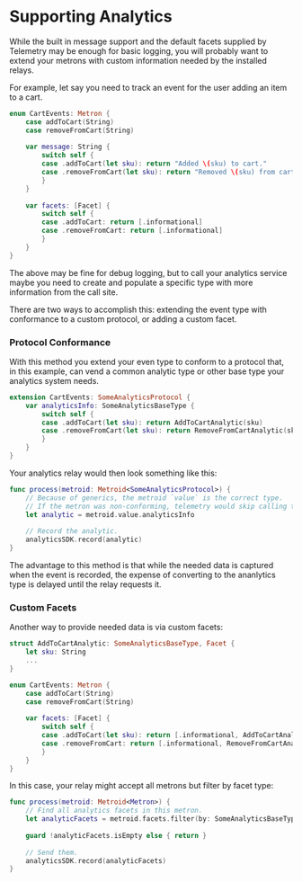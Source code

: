 # Supporting Analytics

While the built in message support and the default facets supplied by Telemetry may be enough for basic logging, you will probably want to extend your metrons with custom information needed by the installed relays.

For example, let say you need to track an event for the user adding an item to a cart.

```swift
enum CartEvents: Metron {
    case addToCart(String)
    case removeFromCart(String)
    
    var message: String {
        switch self {
        case .addToCart(let sku): return "Added \(sku) to cart."
        case .removeFromCart(let sku): return "Removed \(sku) from cart."
        }
    }
    
    var facets: [Facet] {
        switch self {
        case .addToCart: return [.informational]
        case .removeFromCart: return [.informational]
        }
    }
}
```

The above may be fine for debug logging, but to call your analytics service maybe you need to create and populate a specific type with more information from the call site.

There are two ways to accomplish this: extending the event type with conformance to a custom protocol, or adding a custom facet.

### Protocol Conformance

With this method you extend your even type to conform to a protocol that, in this example, can vend a common analytic type or other base type your analytics system needs.

```swift
extension CartEvents: SomeAnalyticsProtocol {
    var analyticsInfo: SomeAnalyticsBaseType {
        switch self {
        case .addToCart(let sku): return AddToCartAnalytic(sku)
        case .removeFromCart(let sku): return RemoveFromCartAnalytic(sku)
        }
    }
}
```

Your analytics relay would then look something like this:

```swift
func process(metroid: Metroid<SomeAnalyticsProtocol>) {
    // Because of generics, the metroid `value` is the correct type.
    // If the metron was non-conforming, telemetry would skip calling this relay.
    let analytic = metroid.value.analyticsInfo
    
    // Record the analytic.
    analyticsSDK.record(analytic)
}
```

The advantage to this method is that while the needed data is captured when the event is recorded, the expense of converting to the ananlytics type is delayed until the relay requests it.

### Custom Facets

Another way to provide needed data is via custom facets:

```swift
struct AddToCartAnalytic: SomeAnalyticsBaseType, Facet {
    let sku: String
    ...
}
```

```swift
enum CartEvents: Metron {
    case addToCart(String)
    case removeFromCart(String)
    
    var facets: [Facet] {
        switch self {
        case .addToCart(let sku): return [.informational, AddToCartAnalytic(sku)]
        case .removeFromCart: return [.informational, RemoveFromCartAnalytic(sku)]
        }
    }
}
```

In this case, your relay might accept all metrons but filter by facet type:

```swift
func process(metroid: Metroid<Metron>) {
    // Find all analytics facets in this metron.
    let analyticFacets = metroid.facets.filter(by: SomeAnalyticsBaseType.self)
    
    guard !analyticFacets.isEmpty else { return }
    
    // Send them.
    analyticsSDK.record(analyticFacets)
}
```
